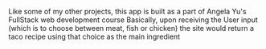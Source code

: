 Like some of my other projects, this app is built as a part of Angela Yu's FullStack web development course
Basically, upon receiving the User input (which is to choose between meat, fish or chicken) the site would return a taco recipe using that choice as the main ingredient 
